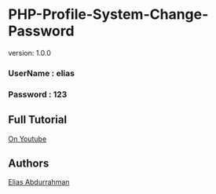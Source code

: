 # PHP-Profile-System-Change-Password 

version: 1.0.0

### UserName : elias

### Password : 123

## Full Tutorial

[On Youtube](https://youtu.be/d2dBVzzorXE)

## Authors

[Elias Abdurrahman](https://github.com/codingWithElias)
